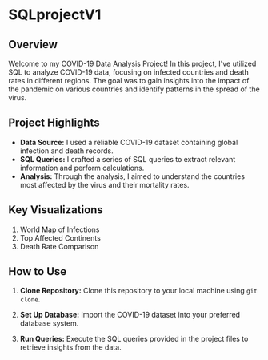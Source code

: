 # SQLprojectV1



## Overview

Welcome to my COVID-19 Data Analysis Project! In this project, I've utilized SQL to analyze COVID-19 data, focusing on infected countries and death rates in different regions. The goal was to gain insights into the impact of the pandemic on various countries and identify patterns in the spread of the virus.

## Project Highlights

- **Data Source:** I used a reliable COVID-19 dataset containing global infection and death records.
- **SQL Queries:** I crafted a series of SQL queries to extract relevant information and perform calculations.
- **Analysis:** Through the analysis, I aimed to understand the countries most affected by the virus and their mortality rates.

## Key Visualizations

 1. World Map of Infections
 2. Top Affected Continents
 3. Death Rate Comparison


## How to Use

1. **Clone Repository:** Clone this repository to your local machine using `git clone`.

2. **Set Up Database:** Import the COVID-19 dataset into your preferred database system.

3. **Run Queries:** Execute the SQL queries provided in the project files to retrieve insights from the data.


